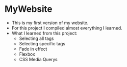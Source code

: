 # MyWebsite
* This is my first version of my website.
* For this project I compiled almost everything I learned.
* What I learned from this project:
  * Selecting all tags
  * Selecting specific tags
  * Fade in effect
  * Flexbox
  * CSS Media Querys
